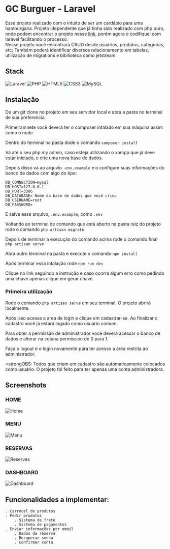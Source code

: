 # GC Burguer - Laravel

Esse projeto realizado com o intuito de ser um cardápio para uma hamburgaria. Projeto idependente que já tinha sido realizado com php puro, onde podem encontrar o projeto nesse <a href="https://github.com/GustavoCuerva/gc_burguer">link</a>, porém agora o codifiquei com laravel facilitando o processo.<br>
Nesse projeto você encontrará CRUD desde usuários, produtos, categorias, etc; Também poderá identificar diversos relacionamento em tabelas, utilização de migrations e bibilioteca como jetstream.

## Stack

![Laravel](https://img.shields.io/badge/laravel-%23FF2D20.svg?style=for-the-badge&logo=laravel&logoColor=white) ![PHP](https://img.shields.io/badge/php-%23777BB4.svg?style=for-the-badge&logo=php&logoColor=white) ![HTML5](https://img.shields.io/badge/html5-%23E34F26.svg?style=for-the-badge&logo=html5&logoColor=white) ![CSS3](https://img.shields.io/badge/css3-%231572B6.svg?style=for-the-badge&logo=css3&logoColor=white) ![MySQL](https://img.shields.io/badge/MySQL-005C84?style=for-the-badge&logo=mysql&logoColor=white)

## Instalação

De um git clone no projeto em seu servidor local e abra a pasta no terminal de sua preferencia.

Primeiramnete você deverá ter o composer intalado em sua máquina assim como o node.

Dentro do terminal na pasta dode o comando `composer install`

Vá até o seu php my admin, caso esteja utilizando o xampp que já deve estar iniciado, e crie uma nova base de dados.

Depois disso vá ao arquvio `.env.example` e o configure suas informações do banco de dados com algo do tipo:
```
DB_CONNECTION=mysql
DB_HOST=127.0.0.1
DB_PORT=3306
DB_DATABASE= Nome da base de dados que você criou
DB_USERNAME=root
DB_PASSWORD=
```
E salve esse arquivo, `.env.example`, como `.env`

Voltando ao terminal de comando que está aberto na pasta raiz do projeto rode o comando `php artisan migrate`

Depois de terminar a execução do comando acima rode o comando final `php artisan serve`

Abra outro terminal na pasta e execute o comando `npm install`

Após terminar essa intalação rode `npm run dev`

Clique no link seguindo a instrução e caso ocorra algum erro como pedindo uma chave apenas clique em gerar chave.

### Primeira utilização
Rode o comando `php artisan serve` em seu terminal. O projeto abrirá localmente.

Após isso acesse a area de login e clique em cadastrar-se. Ao finalizar o cadastro você já estará logado como usuario comum.

Para obter a permissão de administrador você deverá acessar o banco de dados e alterar na coluna permission de 0 para 1.

Faça o logout e o login novamente para ter acesso a área restrita ao administrador.

<strongOBS:</strong> Todos que criam um cadastro são automaticamente colocados como usuário. O projeto foi feito para ter apenas uma conta administradora.

## Screenshots

### HOME
![Home](https://user-images.githubusercontent.com/86535275/215567886-7dea164f-9ce4-49c6-92f2-ee99ede38725.png)

### MENU
![Menu](https://user-images.githubusercontent.com/86535275/215568002-62b8237c-e41f-46e4-a6d7-957233fff846.png)

### RESERVAS
![Reservas](https://user-images.githubusercontent.com/86535275/215568238-309fb8e5-8991-42ef-a5cf-d28cfcd65462.png)

### DASHBOARD
![Dashboard](https://user-images.githubusercontent.com/86535275/215568304-1c19e8bb-e76d-4120-bcc4-09ec81834663.png)



## Funcionalidades a implementar:
    . Carrocel de produtos
    . Pedir produtos
        . Sistema de frete
        . Sistema de pagamentos
    . Enviar informações por email
        . Dados da reserva
        . Recuperar senha
        . Confirmar conta
